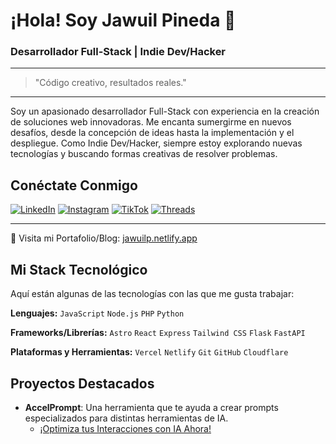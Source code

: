 # ¡Hola! Soy Jawuil Pineda 👋

### Desarrollador Full-Stack | Indie Dev/Hacker

---

> "Código creativo, resultados reales."

---

Soy un apasionado desarrollador Full-Stack con experiencia en la creación de soluciones web innovadoras. Me encanta sumergirme en nuevos desafíos, desde la concepción de ideas hasta la implementación y el despliegue. Como Indie Dev/Hacker, siempre estoy explorando nuevas tecnologías y buscando formas creativas de resolver problemas.

## Conéctate Conmigo

[![LinkedIn](https://img.shields.io/badge/LinkedIn-0A66C2?style=for-the-badge&logo=linkedin&logoColor=white)](https://www.linkedin.com/in/jawuilp/)
[![Instagram](https://img.shields.io/badge/Instagram-E4405F?style=for-the-badge&logo=instagram&logoColor=white)](https://www.instagram.com/jawuil.p/)
[![TikTok](https://img.shields.io/badge/TikTok-000000?style=for-the-badge&logo=tiktok&logoColor=white)](https://www.tiktok.com/@jawuilp)
[![Threads](https://img.shields.io/badge/Threads-000000?style=for-the-badge&logo=threads&logoColor=white)](https://www.threads.com/@jawuil.p)

---

🔗 Visita mi Portafolio/Blog: [jawuilp.netlify.app](https://jawuilp.netlify.app/)

## Mi Stack Tecnológico

Aquí están algunas de las tecnologías con las que me gusta trabajar:

**Lenguajes:**
`JavaScript` `Node.js` `PHP` `Python`

**Frameworks/Librerías:**
`Astro` `React` `Express` `Tailwind CSS` `Flask` `FastAPI`

**Plataformas y Herramientas:**
`Vercel` `Netlify` `Git` `GitHub` `Cloudflare`

## Proyectos Destacados

*   **AccelPrompt**: Una herramienta que te ayuda a crear prompts especializados para distintas herramientas de IA.
    *   [¡Optimiza tus Interacciones con IA Ahora!](https://accelprompt.xyz/)
